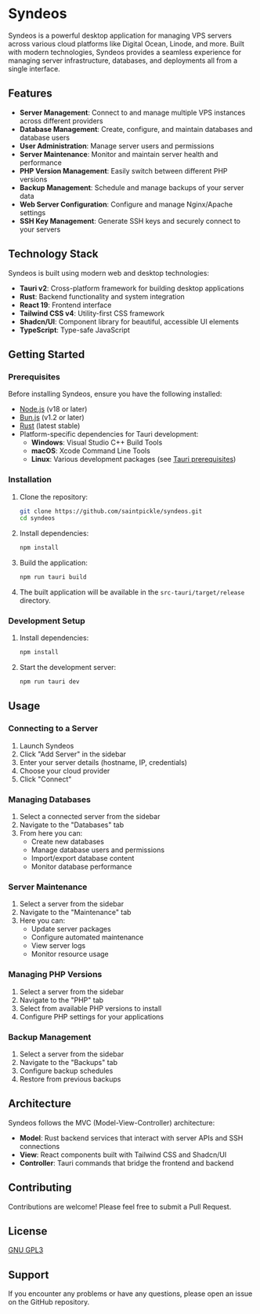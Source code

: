 # Syndeos

Syndeos is a powerful desktop application for managing VPS servers across various cloud platforms like Digital Ocean, Linode, and more. Built with modern technologies, Syndeos provides a seamless experience for managing server infrastructure, databases, and deployments all from a single interface.

## Features

- **Server Management**: Connect to and manage multiple VPS instances across different providers
- **Database Management**: Create, configure, and maintain databases and database users
- **User Administration**: Manage server users and permissions
- **Server Maintenance**: Monitor and maintain server health and performance
- **PHP Version Management**: Easily switch between different PHP versions
- **Backup Management**: Schedule and manage backups of your server data
- **Web Server Configuration**: Configure and manage Nginx/Apache settings
- **SSH Key Management**: Generate SSH keys and securely connect to your servers

## Technology Stack

Syndeos is built using modern web and desktop technologies:

- **Tauri v2**: Cross-platform framework for building desktop applications
- **Rust**: Backend functionality and system integration
- **React 19**: Frontend interface
- **Tailwind CSS v4**: Utility-first CSS framework
- **Shadcn/UI**: Component library for beautiful, accessible UI elements
- **TypeScript**: Type-safe JavaScript

## Getting Started

### Prerequisites

Before installing Syndeos, ensure you have the following installed:

- [Node.js](https://nodejs.org/) (v18 or later)
- [Bun.js](https://bun.sh/) (v1.2 or later)
- [Rust](https://www.rust-lang.org/tools/install) (latest stable)
- Platform-specific dependencies for Tauri development:
  - **Windows**: Visual Studio C++ Build Tools
  - **macOS**: Xcode Command Line Tools
  - **Linux**: Various development packages (see [Tauri prerequisites](https://tauri.app/v1/guides/getting-started/prerequisites))

### Installation

1. Clone the repository:
   ```bash
   git clone https://github.com/saintpickle/syndeos.git
   cd syndeos
   ```

2. Install dependencies:
   ```bash
   npm install
   ```

3. Build the application:
   ```bash
   npm run tauri build
   ```

4. The built application will be available in the `src-tauri/target/release` directory.

### Development Setup

1. Install dependencies:
   ```bash
   npm install
   ```

2. Start the development server:
   ```bash
   npm run tauri dev
   ```

## Usage

### Connecting to a Server

1. Launch Syndeos
2. Click "Add Server" in the sidebar
3. Enter your server details (hostname, IP, credentials)
4. Choose your cloud provider
5. Click "Connect"

### Managing Databases
1. Select a connected server from the sidebar
2. Navigate to the "Databases" tab
3. From here you can:
   - Create new databases
   - Manage database users and permissions
   - Import/export database content
   - Monitor database performance

### Server Maintenance

1. Select a server from the sidebar
2. Navigate to the "Maintenance" tab
3. Here you can:
   - Update server packages
   - Configure automated maintenance
   - View server logs
   - Monitor resource usage

### Managing PHP Versions

1. Select a server from the sidebar
2. Navigate to the "PHP" tab
3. Select from available PHP versions to install
4. Configure PHP settings for your applications

### Backup Management

1. Select a server from the sidebar
2. Navigate to the "Backups" tab
3. Configure backup schedules
4. Restore from previous backups

## Architecture

Syndeos follows the MVC (Model-View-Controller) architecture:

- **Model**: Rust backend services that interact with server APIs and SSH connections
- **View**: React components built with Tailwind CSS and Shadcn/UI
- **Controller**: Tauri commands that bridge the frontend and backend

## Contributing

Contributions are welcome! Please feel free to submit a Pull Request.

## License

[GNU GPL3](https://www.gnu.org/licenses/gpl-3.0.en.html)

## Support

If you encounter any problems or have any questions, please open an issue on the GitHub repository.
